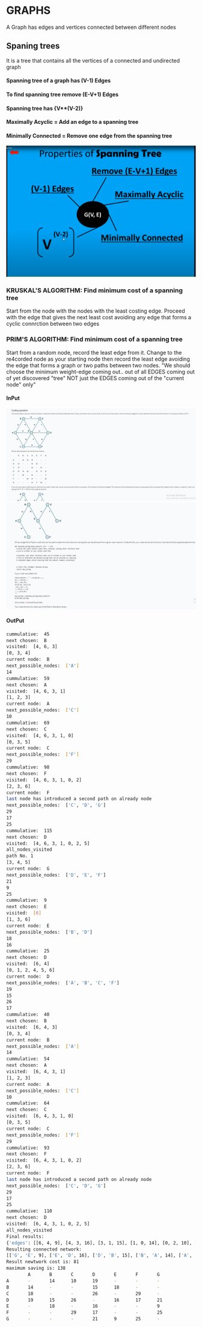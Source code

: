 # GRAPHS
A Graph has edges and vertices connected between different nodes
## Spaning trees
It is a tree that contains all the vertices of a connected and undirected graph
#### Spanning tree of a graph has (V-1) Edges

#### To find spanning tree remove (E-V+1) Edges

#### Spanning tree has {V**(V-2)}

#### Maximally Acyclic = Add an edge to a spanning tree

#### Minimally Connected = Remove one edge from the spanning tree


![spanning_tree_properties](spanning_tree_properties.png)
### KRUSKAL'S ALGORITHM: Find minimum cost of a spanning tree
Start from the node with the nodes with the least costing edge. Proceed with the edge that gives the next least cost avoiding any edge that forms a cyclic connrction between two edges
### PRIM'S ALGORITHM: Find minimum cost of a spanning tree

Start from a random node, record the least edge from it. Change to the re4corded node as your starting node then record the least edge avoiding the edge that forms a graph or two paths between two nodes. "We should choose the minimum weight-edge coming out.. out of all EDGES coming out of yet discovered "tree" NOT just the EDGES coming out of the "current node" only"

#### InPut
![question](question.jpeg)
![question1](question1.jpeg)
#### OutPut
```sh
cummulative:  45
next chosen:  B
visited:  [4, 6, 3]
[0, 3, 4]
current node:  B
next_possible_nodes:  ['A']
14
cummulative:  59
next chosen:  A
visited:  [4, 6, 3, 1]
[1, 2, 3]
current node:  A
next_possible_nodes:  ['C']
10
cummulative:  69
next chosen:  C
visited:  [4, 6, 3, 1, 0]
[0, 3, 5]
current node:  C
next_possible_nodes:  ['F']
29
cummulative:  98
next chosen:  F
visited:  [4, 6, 3, 1, 0, 2]
[2, 3, 6]
current node:  F
last node has introduced a second path on already node
next_possible_nodes:  ['C', 'D', 'G']
29
17
25
cummulative:  115
next chosen:  D
visited:  [4, 6, 3, 1, 0, 2, 5]
all_nodes_visited
path No. 1
[3, 4, 5]
current node:  G
next_possible_nodes:  ['D', 'E', 'F']
21
9
25
cummulative:  9
next chosen:  E
visited:  [6]
[1, 3, 6]
current node:  E
next_possible_nodes:  ['B', 'D']
18
16
cummulative:  25
next chosen:  D
visited:  [6, 4]
[0, 1, 2, 4, 5, 6]
current node:  D
next_possible_nodes:  ['A', 'B', 'C', 'F']
19
15
26
17
cummulative:  40
next chosen:  B
visited:  [6, 4, 3]
[0, 3, 4]
current node:  B
next_possible_nodes:  ['A']
14
cummulative:  54
next chosen:  A
visited:  [6, 4, 3, 1]
[1, 2, 3]
current node:  A
next_possible_nodes:  ['C']
10
cummulative:  64
next chosen:  C
visited:  [6, 4, 3, 1, 0]
[0, 3, 5]
current node:  C
next_possible_nodes:  ['F']
29
cummulative:  93
next chosen:  F
visited:  [6, 4, 3, 1, 0, 2]
[2, 3, 6]
current node:  F
last node has introduced a second path on already node
next_possible_nodes:  ['C', 'D', 'G']
29
17
25
cummulative:  110
next chosen:  D
visited:  [6, 4, 3, 1, 0, 2, 5]
all_nodes_visited
Final results:
{'edges': [[6, 4, 9], [4, 3, 16], [3, 1, 15], [1, 0, 14], [0, 2, 10], [5, 3, 17]], 'edges_alias': [['G', 'E', 9], ['E', 'D', 16], ['D', 'B', 15], ['B', 'A', 14], ['A', 'C', 10], ['F', 'D', 17]], 'cummulative_cost': 110, 'visited_nodes': [6, 4, 3, 1, 0, 5], 'visited_nodes_alias': ['G', 'E', 'D', 'B', 'A', 'F']}
Resulting connected network:
[['G', 'E', 9], ['E', 'D', 16], ['D', 'B', 15], ['B', 'A', 14], ['A', 'C', 10], ['F', 'D', 17]]
Result newtwork cost is: 81
maximum saving is: 138
        A       B       C       D       E       F       G
A       -       14      10      19      -       -       -
B       14      -       -       15      18      -       -
C       10      -       -       26      -       29      -
D       19      15      26      -       16      17      21
E       -       18      -       16      -       -       9
F       -       -       29      17      -       -       25
G       -       -       -       21      9       25      -
```